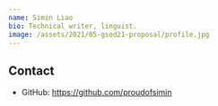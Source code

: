 ```yaml
---
name: Simin Liao
bio: Technical writer, linguist.
image: /assets/2021/05-gsod21-proposal/profile.jpg
---
```


## Contact

* GitHub: <https://github.com/proudofsimin> 
